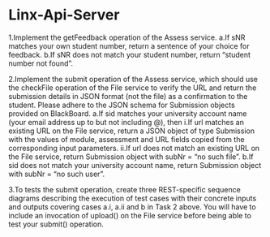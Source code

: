 # Linx-Api-Server

1.Implement the getFeedback operation of the Assess service.
a.If sNR matches your own student number, return a sentence of your choice for feedback.
b.If sNR does not match your student number, return “student number not found”.

2.Implement the submit operation of the Assess service, which should use the checkFile operation of the File service to verify the URL and return the submission details in JSON format (not the file) as a confirmation to the student. Please adhere to the JSON schema for Submission objects provided on BlackBoard.
a.If sid matches your university account name (your email address up to but not including @), then
i.If url matches an existing URL on the File service, return a JSON object of type Submission with the values of module, assessment and URL fields copied from the corresponding input parameters.
ii.If url does not match an existing URL on the File service, return Submission object with subNr = “no such file”.
b.If sid does not match your university account name, return Submission object with subNr = “no such user”.

3.To tests the submit operation, create three REST-specific sequence diagrams describing the execution of test cases with their concrete inputs and outputs covering cases a.i, a.ii and b in Task 2 above. You will have to include an invocation of upload() on the File service before being able to test your submit() operation.  
